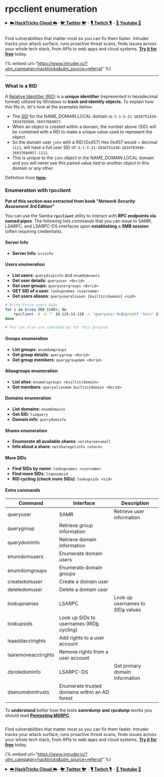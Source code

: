 # rpcclient enumeration

<details>

<summary><a href="https://cloud.hacktricks.xyz/pentesting-cloud/pentesting-cloud-methodology"><strong>☁️ HackTricks Cloud ☁️</strong></a> -<a href="https://twitter.com/hacktricks_live"><strong>🐦 Twitter 🐦</strong></a> - <a href="https://www.twitch.tv/hacktricks_live/schedule"><strong>🎙️ Twitch 🎙️</strong></a> - <a href="https://www.youtube.com/@hacktricks_LIVE"><strong>🎥 Youtube 🎥</strong></a></summary>

* Do you work in a **cybersecurity company**? Do you want to see your **company advertised in HackTricks**? or do you want to have access to the **latest version of the PEASS or download HackTricks in PDF**? Check the [**SUBSCRIPTION PLANS**](https://github.com/sponsors/carlospolop)!
* Discover [**The PEASS Family**](https://opensea.io/collection/the-peass-family), our collection of exclusive [**NFTs**](https://opensea.io/collection/the-peass-family)
* Get the [**official PEASS & HackTricks swag**](https://peass.creator-spring.com)
* **Join the** [**💬**](https://emojipedia.org/speech-balloon/) [**Discord group**](https://discord.gg/hRep4RUj7f) or the [**telegram group**](https://t.me/peass) or **follow** me on **Twitter** [**🐦**](https://github.com/carlospolop/hacktricks/tree/7af18b62b3bdc423e11444677a6a73d4043511e9/\[https:/emojipedia.org/bird/README.md)[**@carlospolopm**](https://twitter.com/hacktricks_live)**.**
* **Share your hacking tricks by submitting PRs to the [hacktricks repo](https://github.com/carlospolop/hacktricks) and [hacktricks-cloud repo](https://github.com/carlospolop/hacktricks-cloud)**.

</details>

<figure><img src="../.gitbook/assets/image (674).png" alt=""><figcaption></figcaption></figure>

Find vulnerabilities that matter most so you can fix them faster. Intruder tracks your attack surface, runs proactive threat scans, finds issues across your whole tech stack, from APIs to web apps and cloud systems. [**Try it for free**](https://www.intruder.io/?utm\_source=referral\&utm\_campaign=hacktricks) today.

{% embed url="https://www.intruder.io/?utm_campaign=hacktricks&utm_source=referral" %}

***

### **What is a RID**

A [Relative Identifier (RID)](https://docs.microsoft.com/en-us/windows/security/identity-protection/access-control/security-identifiers) is a **unique identifier** (represented in hexadecimal format) utilized by Windows to **track and identify objects**. To explain how this fits in, let's look at the examples below:

* The [SID](https://docs.microsoft.com/en-us/windows/security/identity-protection/access-control/security-identifiers) for the NAME\_DOMAIN.LOCAL domain is: `S-1-5-21-1038751438-1834703946-36937684957`.
* When an object is created within a domain, the number above (SID) will be combined with a RID to make a unique value used to represent the object.
* So the domain user `john` with a RID:\[0x457] Hex 0x457 would = decimal `1111`, will have a full user SID of: `S-1-5-21-1038751438-1834703946-36937684957-1111`.
* This is unique to the `john` object in the NAME\_DOMAIN.LOCAL domain and you will never see this paired value tied to another object in this domain or any other.

Definition from [**here**](https://academy.hackthebox.com/module/143/section/1269).

### **Enumeration with rpcclient**

**Pat of this section was extracted from book "**_**Network Security Assesment 3rd Edition**_**"**

You can use the Samba **`rpcclient`** utility to interact with **RPC endpoints via named pipes**. The following lists commands that you can issue to SAMR, LSARPC, and LSARPC-DS interfaces upon **establishing** a **SMB session** (often requiring credentials).

#### Server Info

* **Server Info**: `srvinfo`

#### Users enumeration

* **List users**: `querydispinfo` and `enumdomusers`
* **Get user details**: `queryuser <0xrid>`
* **Get user groups**: `queryusergroups <0xrid>`
* **GET SID of a user**: `lookupnames <username>`
* **Get users aliases**: `queryuseraliases [builtin|domain] <sid>`

```bash
# Brute-Force users RIDs
for i in $(seq 500 1100); do
    rpcclient -N -U "" 10.129.14.128 -c "queryuser 0x$(printf '%x\n' $i)" | grep "User Name\|user_rid\|group_rid" && echo "";
done

# You can also use samrdump.py for this purpose
```

#### Groups enumeration

* **List groups**: `enumdomgroups`
* **Get group details**: `querygroup <0xrid>`
* **Get group members**: `querygroupmem <0xrid>`

#### Aliasgroups enumeration

* **List alias**: `enumalsgroups <builtin|domain>`
* **Get members**: `queryaliasmem builtin|domain <0xrid>`

#### Domains enumeration

* **List domains**: `enumdomains`
* **Get SID**: `lsaquery`
* **Domain info**: `querydominfo`

#### Shares enumeration

* **Enumerate all available shares**: `netshareenumall`
* **Info about a share**: `netsharegetinfo <share>`

#### More SIDs

* **Find SIDs by name**: `lookupnames <username>`
* **Find more SIDs**: `lsaenumsid`
* **RID cycling (check more SIDs)**: `lookupsids <sid>`

#### **Extra commands**

| **Command**         | **Interface**                                                                                                                                     | **Description**                                                                                                                           |
| ------------------- | ------------------------------------------------------------------------------------------------------------------------------------------------- | ----------------------------------------------------------------------------------------------------------------------------------------- |
| queryuser           | SAMR                                                                                                                                              | Retrieve user information                                                                                                                 |
| querygroup          | Retrieve group information                                                                                                                        |                                                                                                                                           |
| querydominfo        | Retrieve domain information                                                                                                                       |                                                                                                                                           |
| enumdomusers        | Enumerate domain users                                                                                                                            |                                                                                                                                           |
| enumdomgroups       | Enumerate domain groups                                                                                                                           |                                                                                                                                           |
| createdomuser       | Create a domain user                                                                                                                              |                                                                                                                                           |
| deletedomuser       | Delete a domain user                                                                                                                              |                                                                                                                                           |
| lookupnames         | LSARPC                                                                                                                                            | Look up usernames to SID[a](https://learning.oreilly.com/library/view/network-security-assessment/9781491911044/ch08.html#ch08fn8) values |
| lookupsids          | Look up SIDs to usernames (RID[b](https://learning.oreilly.com/library/view/network-security-assessment/9781491911044/ch08.html#ch08fn9) cycling) |                                                                                                                                           |
| lsaaddacctrights    | Add rights to a user account                                                                                                                      |                                                                                                                                           |
| lsaremoveacctrights | Remove rights from a user account                                                                                                                 |                                                                                                                                           |
| dsroledominfo       | LSARPC-DS                                                                                                                                         | Get primary domain information                                                                                                            |
| dsenumdomtrusts     | Enumerate trusted domains within an AD forest                                                                                                     |                                                                                                                                           |

To **understand** better how the tools _**samrdump**_ **and** _**rpcdump**_ works you should read [**Pentesting MSRPC**](../135-pentesting-msrpc.md).

<figure><img src="../.gitbook/assets/image (674).png" alt=""><figcaption></figcaption></figure>

Find vulnerabilities that matter most so you can fix them faster. Intruder tracks your attack surface, runs proactive threat scans, finds issues across your whole tech stack, from APIs to web apps and cloud systems. [**Try it for free**](https://www.intruder.io/?utm\_source=referral\&utm\_campaign=hacktricks) today.

{% embed url="https://www.intruder.io/?utm_campaign=hacktricks&utm_source=referral" %}


<details>

<summary><a href="https://cloud.hacktricks.xyz/pentesting-cloud/pentesting-cloud-methodology"><strong>☁️ HackTricks Cloud ☁️</strong></a> -<a href="https://twitter.com/hacktricks_live"><strong>🐦 Twitter 🐦</strong></a> - <a href="https://www.twitch.tv/hacktricks_live/schedule"><strong>🎙️ Twitch 🎙️</strong></a> - <a href="https://www.youtube.com/@hacktricks_LIVE"><strong>🎥 Youtube 🎥</strong></a></summary>

* Do you work in a **cybersecurity company**? Do you want to see your **company advertised in HackTricks**? or do you want to have access to the **latest version of the PEASS or download HackTricks in PDF**? Check the [**SUBSCRIPTION PLANS**](https://github.com/sponsors/carlospolop)!
* Discover [**The PEASS Family**](https://opensea.io/collection/the-peass-family), our collection of exclusive [**NFTs**](https://opensea.io/collection/the-peass-family)
* Get the [**official PEASS & HackTricks swag**](https://peass.creator-spring.com)
* **Join the** [**💬**](https://emojipedia.org/speech-balloon/) [**Discord group**](https://discord.gg/hRep4RUj7f) or the [**telegram group**](https://t.me/peass) or **follow** me on **Twitter** [**🐦**](https://github.com/carlospolop/hacktricks/tree/7af18b62b3bdc423e11444677a6a73d4043511e9/\[https:/emojipedia.org/bird/README.md)[**@carlospolopm**](https://twitter.com/hacktricks_live)**.**
* **Share your hacking tricks by submitting PRs to the [hacktricks repo](https://github.com/carlospolop/hacktricks) and [hacktricks-cloud repo](https://github.com/carlospolop/hacktricks-cloud)**.

</details>
